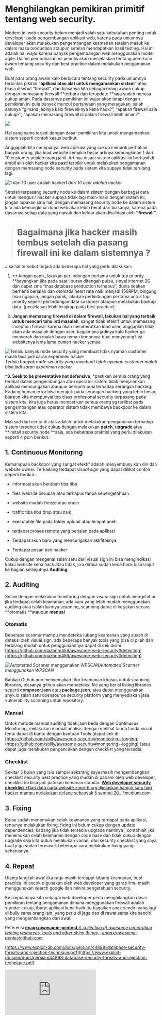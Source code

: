 
# Menghilangkan pemikiran primitif tentang web security.

Modern ini web security belum menjadi salah satu kebutuhan penting untuk developer pada pengembangan aplikasi web, karena pada umumnya developer akan melakukan pengembangan keamanan setelah masuk ke dalam masa production ataupun setelah mendapatkan hasil testing. Hal ini adalah hal wajar karena banyak pengembangan web menggunakan model agile. Dalam pembahasan ini penulis akan menjelaskan tentang pemikiran awam tentang security dan best practice dalam melakukan pengamanan web.

Buat para orang awam kalo berbicara tentang security pada umumnya terpintas pikiran “**aplikasi atau alat untuk mengamankan sistem**” atau biasa disebut “firewall”, dan biasanya kita sebagai orang awam cukup dengan memasang firewall **terbaru dan terupdate **saja sudah merasa cukup aman. Pada dasarnya pemikiran ini wajar akan tetapi dengan pemikiran ini pula banyak muncul pertanyaan yang meragukan, salah satunya “gimana jadinya kalo firewall-nya kena hack?”, “apakah firewall saja cukup?”, “apakah memasang firewall di dalam firewall lebih aman?".

![](https://cdn-images-1.medium.com/max/2000/0*r57Vc4yToIajbWCW.gif)

Hal yang sama terjadi dengan dasar pemikiran kita untuk mengamankan sistem seperti contoh kasus berikut:

Anggaplah kita mempunyai web aplikasi yang cukup menarik perhatian banyak orang, jika load website semakin besar artinya kemungkinan 1 dari 10 customer adalah orang jahil. Artinya disaat sistem aplikasi ini berhasil di ambil alih oleh hacker kita pasti terpikir untuk melakukan pengamanan dengan memasang node security pada sistem kita supaya tidak terulang lagi.

![1 dari 10 user adalah hacker](https://cdn-images-1.medium.com/max/2000/1*EYgb4XR3w5KipQls0C1M6Q.png)*1 dari 10 user adalah hacker*

Setelah terpasang security node ke dalam sistem dengan berbagai cara untuk mengusir hacker supaya tidak lagi main-main dengan sistem ini, jangan lupakan satu hal, dengan memasang security node ke dalam sistem kita ada kemungkinan load web akan lebih berat dari biasanya, karena pada dasarnya setiap data yang masuk dan keluar akan divalidasi oleh **“firewall”**.
> # Bagaimana jika hacker masih tembus setelah dia pasang firewall ini ke dalam sistemnya ?

Jika hal tersebut terjadi ada beberapa hal yang perlu dilakukan:

1. **Jangan panik, lakukan perlindungan pertama untuk top priority **bayangkan jika pada saat liburan ditengah pulau, sinyal internet 2G dan dapet sms “mas database production terhapus”, dunia seakan berhenti berjalan dan otomatis heart rate naik menjadi 150RPM, bingung mau ngapain, jangan panik, lakukan perlindungan pertama untuk top priority seperti perlindungan data customer ataupun melakukan backup data. (penjelasan lebih lengkap pada best practice)

1. **Jangan memasang firewall di dalam firewall, lakukan hal yang terbaik untuk mencari tahu inti masalah**, sangat tidak efektif untuk memasang inception firewall karena akan memberatkan load user, anggaplah tidak akan ada masalah dengan user, bagaimana jadinya kalo hacker ga menyerah dan malah bawa teman temannya buat menyerang? isi websitenya lama lama cuman hacker semua.

![Terlalu banyak node security yang membuat tidak nyaman customer malah bisa jadi saran experimen hacker](https://cdn-images-1.medium.com/max/2218/1*0e0DH9xVB1b8Eub5jt9A7A.png)*Terlalu banyak node security yang membuat tidak nyaman customer malah bisa jadi saran experimen hacker*

***3. Seek to be preventative not defensive**, *pastikan semua orang yang terlibat dalam pengembangan atau operator sistem tidak menjalankan aplikasi mencurigakan ataupun berkontribusi terhadap serangan hacking. Kadang human error bisa merujuk pada serangan hacking yang lebih besar, biarpun kita mempunyai top class profesional security terpasang pada sistem kita, kita juga harus memastikan semua orang yg terlibat pada pengembangan atau operator sistem tidak membawa backdoor ke dalam sistem kita.

Maksud dari cerita di atas adalah untuk melakukan pengamanan terhadap sistem tersebut tidak cukup dengan melakukan **patch**, **upgrade** atau **install security node **saja, ada beberapa praktisi yang perlu dilakukan seperti 4 poin berikut :

## 1. Continuous Monitoring

Kemampuan backdoor yang sangat efektif adalah menyembunyikan diri dari website owner. Terkadang terdapat *visual sign* yang dapat dilihat contoh seperti berikut :

* Informasi akun berubah tiba tiba

* files website berubah atau terhapus tanpa sepengetahuan

* website mudah freeze atau crash

* traffic tiba tiba drop atau naik

* executable file pada folder upload atau tempat aneh

* terdapat proses remote yang berjalan pada aplikasi

* Terdapat akun baru yang mencurigakan aktifitasnya

* Terdapat pesan dari hacker

Cukup dengan mengenal salah satu dari visual sign ini bisa mengindikasi kalau website kena hack atau tidak, jika dirasa sudah kena hack bisa lanjut ke bagian selanjutnya **Auditing**

## 2. Auditing

Selain dengan melakukan monitoring dengan *visual sign* untuk mengetahui jika terdapat celah keamanan, ada cara yang lebih mudah menggunakan auditing atau istilah lainnya scanning, scanning dapat di kerjakan secara **otomatis **ataupun **manual**

### Otomatis

Beberapa scanner mampu mendeteksi lubang keamanan yang susah di deteksi oleh visual sign, ada beberapa banyak tools yang bisa di pilah dan terbilang mudah untuk penggunaannya dapat di cek disini [https://github.com/qazbnm456/awesome-web-security#detecting](https://github.com/qazbnm456/awesome-web-security#detecting)

![Automated Scanner menggunakan WPSCAN](https://cdn-images-1.medium.com/max/2400/0*-HwHHJBi6fSwKUu-.png)*Automated Scanner menggunakan WPSCAN*

Bahkan Github pun menyediakan fitur keamanan khusus untuk scanning libraries, biasanya github akan mendeteksi file yang berisi listing libraries seperti **composer.json** atau **package.json**, atau dapat menggunakan snyk.io salah satu opensource security platform yang menyediakan jasa vulnerability scanning untuk repository.

### Manual

Untuk metode manual auditing tidak jauh beda dengan Continuous Monitoring, melakukan manual analisis dengan melihat tanda tanda visual tentu dapat di bantu dengan bantuan Tools (dapat cek di [https://github.com/sbilly/awesome-security#monitoring--logging](https://github.com/sbilly/awesome-security#monitoring--logging) )atau dapat juga melakukan pengencekan dengan checklist yang tersedia.

### Checklist

Sekitar 3 bulan yang lalu sampai sekarang saya masih mengembangkan checklist security best practice yang mudah di pahami oleh web developer, checklist ini bisa jadi patokan kemanan standar.
[**Web developer security checklist**
*Dari data pada website zone-h.org dijelaskan hampir satu hari hacker mampu melakukan deface sebanyak 5 sampai 20…*medium.com](https://medium.com/@yahya.kimochi/web-developer-security-checklist-920ac4421589)

## 3. Fixing

Kalau sudah menemukan celah keamanan yang terdapat pada aplikasi, tentunya melakukan fixing, fixing ini belum cukup dengan update dependencies, kadang jika tidak tersedia upgrade nantinya , contohlah jika menemukan celah keamanan dengan code base dan tidak cukup dengan upgrade saja kita butuh melakukan varian, dari security checklist yang saya buat juga sudah termasuk beberapa cara melakukan fixing yang seharusnya.

## **4. Repeat**

Ulangi langkah awal jika ragu masih terdapat lubang keamanan, best practice ini cocok digunakan oleh web developer yang garap ilmu masih menggunakan search google dan minim pengetahuan security.

Kesimpulannya kita sebagai web developer perlu menghilangkan dasar pemikiran tentang pengamanan dimana menggunakan firewall adalah standar cukup, ibarat aplikasi kena hack itu bagaikan anak sendiri yang lagi di bully sama orang lain, yang perlu di jaga dan di rawat sama kita sendiri yang mengembangkan dari awal.

Referensi
[**enaqx/awesome-pentest**
*A collection of awesome penetration testing resources, tools and other shiny things - enaqx/awesome-pentest*github.com](https://github.com/enaqx/awesome-pentest)

[https://www.exploit-db.com/docs/persian/44898-database-security-threats-and-injection-technique.pdf](https://www.exploit-db.com/docs/persian/44898-database-security-threats-and-injection-technique.pdf)

<iframe src="https://medium.com/media/366e98810ba538efb92e5a87890b0d8d" frameborder=0></iframe>

